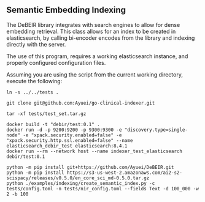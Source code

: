 ## Semantic Embedding Indexing

The DeBEIR library integrates with search engines to allow for dense embedding retrieval.
This class allows for an index to be created in elasticsearch, by calling bi-encoder encodes from the library and
indexing directly with the server.

The use of this program, requires a working elasticsearch instance, and properly configured configuration files.

Assuming you are using the script from the current working directory, execute the following:

```
ln -s ../../tests . 

git clone git@github.com:Ayuei/go-clinical-indexer.git

tar -xf tests/test_set.tar.gz

docker build -t "debir/test:0.1" .
docker run -d -p 9200:9200 -p 9300:9300 -e "discovery.type=single-node" -e "xpack.security.enabled=false" -e "xpack.security.http.ssl.enabled=false" --name elasticsearch_debir_test elasticsearch:8.4.1
docker run --rm --network host --name indexer_test_elasticsearch debir/test:0.1

python -m pip install git+https://github.com/Ayuei/DeBEIR.git
python -m pip install https://s3-us-west-2.amazonaws.com/ai2-s2-scispacy/releases/v0.5.0/en_core_sci_md-0.5.0.tar.gz
python ./examples/indexing/create_semantic_index.py -c tests/config.toml -n tests/nir_config.toml --fields Text -d 100_000 -w 2 -b 100
```